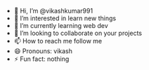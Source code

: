 - 👋 Hi, I’m @vikashkumar991
- 👀 I’m interested in learn new things
- 🌱 I’m currently learning web dev
- 💞️ I’m looking to collaborate on your projects
- 📫 How to reach me follow me
- 😄 Pronouns: vikash
- ⚡ Fun fact: nothing

<!---
vikashkumar991/vikashkumar991 is a ✨ special ✨ repository because its `README.md` (this file) appears on your GitHub profile.
You can click the Preview link to take a look at your changes.
--->
